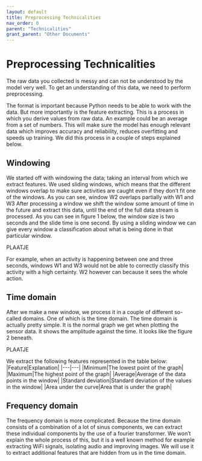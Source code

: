 ```yaml
---
layout: default
title: Preprocessing Technicalities
nav_order: 0
parent: "Technicalities"
grant_parent: "Other Documents"
---
```


# Preprocessing Technicalities

The raw data you collected is messy and can not be understood by the model very well. To get an understanding of this data, we need to perform preprocessing. 

The format is important because Python needs to be able to work with the data. But more importantly is the feature extracting. This is a process in which you derive values from raw data. An example could be an average from a set of numbers. This will make sure the model has enough relevant data which improves accuracy and reliability, reduces overfitting and speeds up training. We did this process in a couple of steps explained below.

## Windowing
We started off with windowing the data; taking an interval from which we extract features. We used sliding windows, which means that the different windows overlap to make sure activities are caught even if they don’t fit one of the windows. As you can see, window W2 overlaps partially with W1 and W3 After processing a window we shift the window some amount of time in the future and extract this data, until the end of the full data stream is processed. As you can see in figure 1 below, the window size is two seconds and the slide time is one second. By using a sliding window we can give every window a classification about what is being done in that particular window.

PLAATJE

For example, when an activity is happening between one and three seconds, windows W1 and W3 would not be able to correctly classify this activity with a high certainty. W2 however can because it sees the whole action.

## Time domain
After we make a new window, we process it in a couple of different so-called domains. One of which is the time domain. The time domain is actually pretty simple. It is the normal graph we get when plotting the sensor data. It shows the amplitude against the time. It looks like the figure 2 beneath.

PLAATJE

We extract the following features represented in the table below:
|Feature|Explanation|
|---|---|
|Minimum|The lowest point of the graph|
|Maximum|The highest point of the graph|
|Average|Average of the data points in the window|
|Standard deviation|Standard deviation of the values in the window|
|Area under the curve|Area that is under the graph|

## Frequency domain
The frequency domain is more complicated. Because the time domain consists of a combination of a lot of sinus components, we can extract these individual components by the use of a fourier transformer. We won’t explain the whole process of this, but it is a well known method for example extracting WiFi signals, isolating audio and improving images. We will use it to extract additional features that are hidden from us in the time domain.


